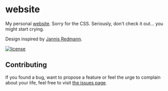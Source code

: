 # website

My personal [website](http://juliuste.de). Sorry for the CSS. Seriously, don't check it out… you might start crying.

Design inspired by [Jannis Redmann](http://jannisr.de).

[![license](https://img.shields.io/github/license/juliuste/website.svg?style=flat)](LICENSE)

## Contributing

If you found a bug, want to propose a feature or feel the urge to complain about your life, feel free to visit [the issues page](https://github.com/juliuste/website/issues).